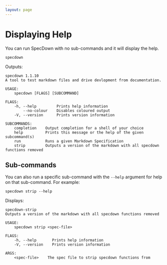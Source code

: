 ```yaml
---
layout: page
---
```


# Displaying Help

You can run SpecDown with no sub-commands and it will display the help.

``` shell
specdown
```

Outputs:

    specdown 1.1.10
    A tool to test markdown files and drive devlopment from documentation.
    
    USAGE:
        specdown [FLAGS] [SUBCOMMAND]
    
    FLAGS:
        -h, --help         Prints help information
            --no-colour    Disables coloured output
        -V, --version      Prints version information
    
    SUBCOMMANDS:
        completion    Output completion for a shell of your choice
        help          Prints this message or the help of the given subcommand(s)
        run           Runs a given Markdown Specification
        strip         Outputs a version of the markdown with all specdown functions removed

## Sub-commands

You can also run a specific sub-command with the `--help` argument for help on that sub-command.
For example:

``` shell
specdown strip --help
```

Displays:

    specdown-strip 
    Outputs a version of the markdown with all specdown functions removed
    
    USAGE:
        specdown strip <spec-file>
    
    FLAGS:
        -h, --help       Prints help information
        -V, --version    Prints version information
    
    ARGS:
        <spec-file>    The spec file to strip specdown functions from

